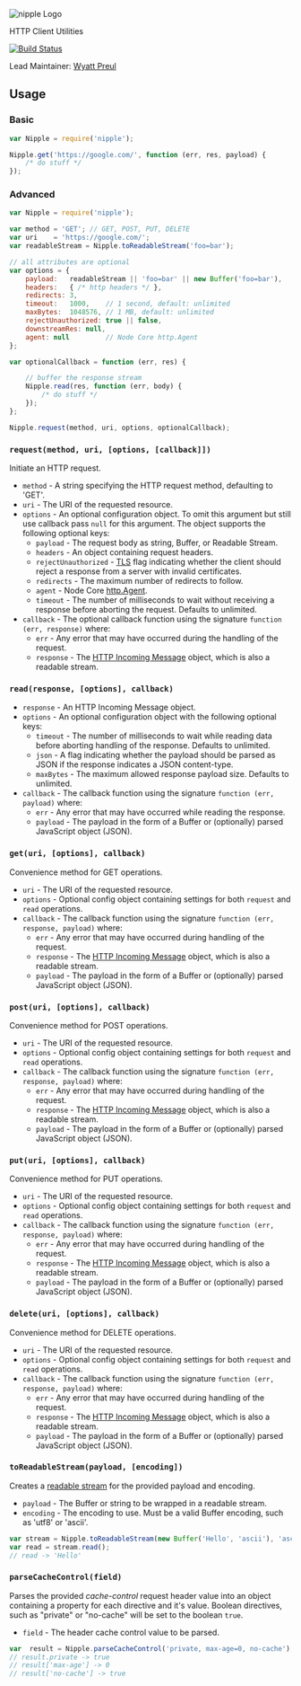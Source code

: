 ![nipple Logo](https://raw.github.com/hapijs/nipple/master/images/nipple.png)

HTTP Client Utilities

[![Build Status](https://secure.travis-ci.org/hapijs/nipple.png)](http://travis-ci.org/hapijs/nipple)

Lead Maintainer: [Wyatt Preul](https://github.com/wpreul)

## Usage
### Basic
```javascript
var Nipple = require('nipple');

Nipple.get('https://google.com/', function (err, res, payload) {
    /* do stuff */
});
```

### Advanced
```javascript
var Nipple = require('nipple');

var method = 'GET'; // GET, POST, PUT, DELETE
var uri    = 'https://google.com/';
var readableStream = Nipple.toReadableStream('foo=bar');

// all attributes are optional
var options = {
    payload:   readableStream || 'foo=bar' || new Buffer('foo=bar'),
    headers:   { /* http headers */ },
    redirects: 3,
    timeout:   1000,    // 1 second, default: unlimited
    maxBytes:  1048576, // 1 MB, default: unlimited
    rejectUnauthorized: true || false,
    downstreamRes: null,
    agent: null         // Node Core http.Agent
};

var optionalCallback = function (err, res) {

    // buffer the response stream
    Nipple.read(res, function (err, body) {
        /* do stuff */
    });
};

Nipple.request(method, uri, options, optionalCallback);
```


### `request(method, uri, [options, [callback]])`

Initiate an HTTP request.
- `method` - A string specifying the HTTP request method, defaulting to 'GET'.
- `uri` - The URI of the requested resource.
- `options` - An optional configuration object. To omit this argument but still
  use callback pass `null` for this argument. The object supports the following
  optional keys:
    - `payload` - The request body as string, Buffer, or Readable Stream.
    - `headers` - An object containing request headers.
    - `rejectUnauthorized` - [TLS](http://nodejs.org/api/tls.html) flag indicating
      whether the client should reject a response from a server with invalid certificates.
    - `redirects` - The maximum number of redirects to follow.
    - `agent` - Node Core [http.Agent](http://nodejs.org/api/http.html#http_class_http_agent).
    - `timeout` - The number of milliseconds to wait without receiving a response
      before aborting the request. Defaults to unlimited.
- `callback` - The optional callback function using the signature `function (err, response)` where:
    - `err` - Any error that may have occurred during the handling of the request.
    - `response` - The [HTTP Incoming Message](http://nodejs.org/api/http.html#http_http_incomingmessage)
       object, which is also a readable stream.

### `read(response, [options], callback)`
- `response` - An HTTP Incoming Message object.
- `options` - An optional configuration object with the following optional keys:
    - `timeout` - The number of milliseconds to wait while reading data before
    aborting handling of the response. Defaults to unlimited.
    - `json` - A flag indicating whether the payload should be parsed as JSON
    if the response indicates a JSON content-type.
    - `maxBytes` - The maximum allowed response payload size. Defaults to unlimited.
- `callback` - The callback function using the signature `function (err, payload)` where:
    - `err` - Any error that may have occurred while reading the response.
    - `payload` - The payload in the form of a Buffer or (optionally) parsed JavaScript object (JSON).

### `get(uri, [options], callback)`

Convenience method for GET operations.
- `uri` - The URI of the requested resource.
- `options` - Optional config object containing settings for both `request` and
  `read` operations.
- `callback` - The callback function using the signature `function (err, response, payload)` where:
    - `err` - Any error that may have occurred during handling of the request.
    - `response` - The [HTTP Incoming Message](http://nodejs.org/api/http.html#http_http_incomingmessage)
       object, which is also a readable stream.
    - `payload` - The payload in the form of a Buffer or (optionally) parsed JavaScript object (JSON).

### `post(uri, [options], callback)`

Convenience method for POST operations.
- `uri` - The URI of the requested resource.
- `options` - Optional config object containing settings for both `request` and
  `read` operations.
- `callback` - The callback function using the signature `function (err, response, payload)` where:
    - `err` - Any error that may have occurred during handling of the request.
    - `response` - The [HTTP Incoming Message](http://nodejs.org/api/http.html#http_http_incomingmessage)
       object, which is also a readable stream.
    - `payload` - The payload in the form of a Buffer or (optionally) parsed JavaScript object (JSON).

### `put(uri, [options], callback)`

Convenience method for PUT operations.
- `uri` - The URI of the requested resource.
- `options` - Optional config object containing settings for both `request` and
  `read` operations.
- `callback` - The callback function using the signature `function (err, response, payload)` where:
    - `err` - Any error that may have occurred during handling of the request.
    - `response` - The [HTTP Incoming Message](http://nodejs.org/api/http.html#http_http_incomingmessage)
       object, which is also a readable stream.
    - `payload` - The payload in the form of a Buffer or (optionally) parsed JavaScript object (JSON).

### `delete(uri, [options], callback)`

Convenience method for DELETE operations.
- `uri` - The URI of the requested resource.
- `options` - Optional config object containing settings for both `request` and
  `read` operations.
- `callback` - The callback function using the signature `function (err, response, payload)` where:
    - `err` - Any error that may have occurred during handling of the request.
    - `response` - The [HTTP Incoming Message](http://nodejs.org/api/http.html#http_http_incomingmessage)
       object, which is also a readable stream.
    - `payload` - The payload in the form of a Buffer or (optionally) parsed JavaScript object (JSON).


### `toReadableStream(payload, [encoding])`

Creates a [readable stream](http://nodejs.org/api/stream.html#stream_class_stream_readable)
for the provided payload and encoding.
- `payload` - The Buffer or string to be wrapped in a readable stream.
- `encoding` - The encoding to use. Must be a valid Buffer encoding, such as 'utf8' or 'ascii'.

```javascript
var stream = Nipple.toReadableStream(new Buffer('Hello', 'ascii'), 'ascii');
var read = stream.read();
// read -> 'Hello'
```

### `parseCacheControl(field)`

Parses the provided *cache-control* request header value into an object containing
a property for each directive and it's value. Boolean directives, such as "private"
or "no-cache" will be set to the boolean `true`.
- `field` - The header cache control value to be parsed.

```javascript
var  result = Nipple.parseCacheControl('private, max-age=0, no-cache');
// result.private -> true
// result['max-age'] -> 0
// result['no-cache'] -> true
```
